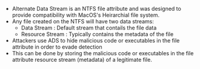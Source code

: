 - Alternate Data Stream is an NTFS file attribute and was designed to provide compatibility with MacOS's Heirarchial file system.
- Any file created on the NTFS will have two data streams:
	- Data Stream : Default stream that contails the file data
	- Resource Stream : Typically contains the metadata of the file
- Attackers use ADS to hide malicious code or executables in the file attribute in order to evade detection
- This can be done by storing the malicious code or executables in the file attribute resource stream (metadata) of a legitimate file.